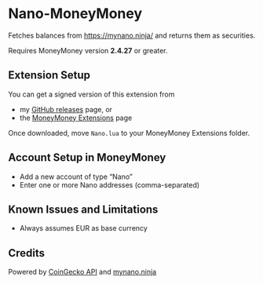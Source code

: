 # Nano-MoneyMoney

Fetches balances from https://mynano.ninja/ and returns them as securities.

Requires MoneyMoney version **2.4.27** or greater.

## Extension Setup

You can get a signed version of this extension from

* my [GitHub releases](https://github.com/aaronk6/Nano-MoneyMoney/releases/latest) page, or
* the [MoneyMoney Extensions](https://moneymoney-app.com/extensions/) page

Once downloaded, move `Nano.lua` to your MoneyMoney Extensions folder.

## Account Setup in MoneyMoney

* Add a new account of type “Nano”
* Enter one or more Nano addresses (comma-separated)

## Known Issues and Limitations

* Always assumes EUR as base currency

## Credits

Powered by [CoinGecko API](https://www.coingecko.com/en/api) and [mynano.ninja](https://mynano.ninja/)

